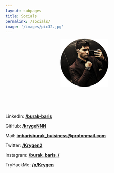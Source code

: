 ```yaml
---
layout: subpages
title: Socials
permalink: /socials/
image: '/images/pic32.jpg'
---
```


<div class="img-container"> 
   <img src='/images/avatar-circle.png'><br><br><br><br><br>
</div>
<style>
    .img-container {
        text-align: center;
    }
</style>

<i class="fab fa-linkedin"></i>
LinkedIn: [**/burak-baris**](https://www.linkedin.com/in/burak-baris/)<br>

<i class="fab fa-github-square"></i>
GitHub: [**/krygeNNN**](https://github.com/krygeNNN)<br>

<i class="fas fa-envelope-square"></i>
Mail: **imbarisburak_buisiness@protonmail.com**<br>

<i class="fab fa-twitter-square"></i>
Twitter: [**/Krygen2**](https://twitter.com/Krygen2)<br>

<i class="fab fa-instagram-square"></i>
Instagram: [**/burak_baris_/**](https://www.instagram.com/burak_baris_/)<br>

<i class="fas fa-terminal"></i>
TryHackMe: [**/p/Krygen**](https://tryhackme.com/p/Krygen)<br>

